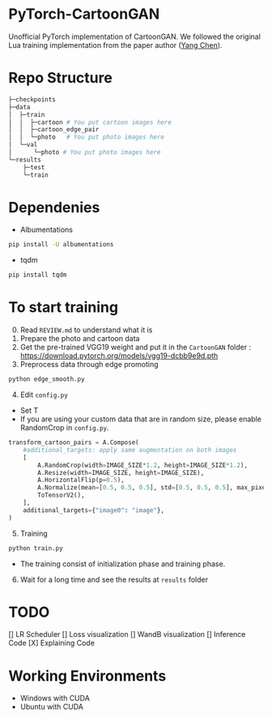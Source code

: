 # PyTorch-CartoonGAN

Unofficial PyTorch implementation of CartoonGAN. We followed the original Lua training implementation from the paper author ([Yang Chen](https://github.com/FlyingGoblin/CartoonGAN)).

# Repo Structure
```python
├─checkpoints
├─data
│  ├─train 
│  │  ├─cartoon # You put cartoon images here
│  │  ├─cartoon_edge_pair 
│  │  └─photo   # You put photo images here
│  └─val
│      └─photo # You put photo images here
└─results
    ├─test  
    └─train
```


# Dependenies
* Albumentations
```bash
pip install -U albumentations
```
* tqdm
```bash
pip install tqdm
```

# To start training

0. Read `REVIEW.md` to understand what it is
1. Prepare the photo and cartoon data
2. Get the pre-trained VGG19 weight and put it in the `CartoonGAN` folder : 
    https://download.pytorch.org/models/vgg19-dcbb9e9d.pth
3. Preprocess data through edge promoting
```bash
python edge_smooth.py
```
4. Edit `config.py`
* Set T
* If you are using your custom data that are in random size, please enable RandomCrop in `config.py`.
```python
transform_cartoon_pairs = A.Compose(
    #additional_targets: apply same augmentation on both images
    [   
        A.RandomCrop(width=IMAGE_SIZE*1.2, height=IMAGE_SIZE*1.2),
        A.Resize(width=IMAGE_SIZE, height=IMAGE_SIZE),
        A.HorizontalFlip(p=0.5),
        A.Normalize(mean=[0.5, 0.5, 0.5], std=[0.5, 0.5, 0.5], max_pixel_value=255.0),
        ToTensorV2(),
    ], 
    additional_targets={"image0": "image"},
)
```
5. Training
```bash
python train.py
```
* The training consist of initialization phase and training phase.
6. Wait for a long time and see the results at `results` folder


# TODO

[] LR Scheduler
[] Loss visualization
[] WandB visualization
[] Inference Code
[X] Explaining Code

# Working Environments

* Windows with CUDA
* Ubuntu with CUDA

